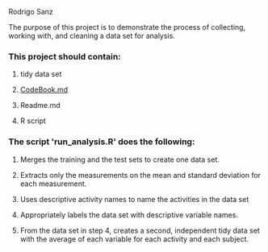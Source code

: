 

Rodrigo Sanz

The purpose of this project is to demonstrate the process of collecting, working with, and cleaning a data set for analysis.

### This project should contain:

1. tidy data set

2. [CodeBook.md](https://github.com/bruno78/Getting-Cleaning-Data-Project/blob/master/codeBook.md)

3. Readme.md

4. R script

### The script 'run_analysis.R' does the following:

 1. Merges the training and the test sets to create one data set.

 2. Extracts only the measurements on the mean and standard deviation for each measurement.

 3. Uses descriptive activity names to name the activities in the data set

 4. Appropriately labels the data set with descriptive variable names.

 5. From the data set in step 4, creates a second, independent tidy data set with the average of each variable for each activity and each subject.
